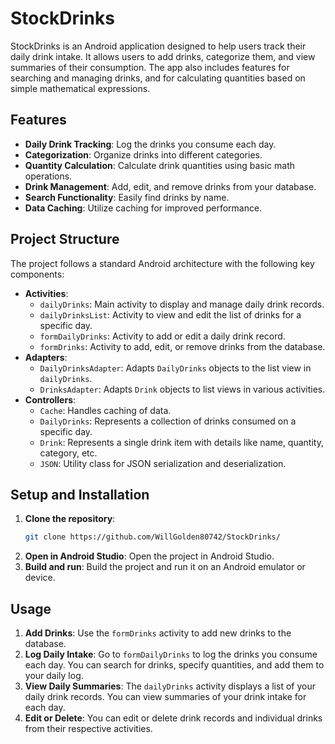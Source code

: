 # StockDrinks

StockDrinks is an Android application designed to help users track their daily drink intake. It allows users to add drinks, categorize them, and view summaries of their consumption. The app also includes features for searching and managing drinks, and for calculating quantities based on simple mathematical expressions.

## Features

-   **Daily Drink Tracking**: Log the drinks you consume each day.
-   **Categorization**: Organize drinks into different categories.
-   **Quantity Calculation**: Calculate drink quantities using basic math operations.
-   **Drink Management**: Add, edit, and remove drinks from your database.
-   **Search Functionality**: Easily find drinks by name.
-   **Data Caching**: Utilize caching for improved performance.

## Project Structure

The project follows a standard Android architecture with the following key components:

-   **Activities**:
    -   `dailyDrinks`: Main activity to display and manage daily drink records.
    -   `dailyDrinksList`: Activity to view and edit the list of drinks for a specific day.
    -   `formDailyDrinks`: Activity to add or edit a daily drink record.
    -   `formDrinks`: Activity to add, edit, or remove drinks from the database.
-   **Adapters**:
    -   `DailyDrinksAdapter`: Adapts `DailyDrinks` objects to the list view in `dailyDrinks`.
    -   `DrinksAdapter`: Adapts `Drink` objects to list views in various activities.
-   **Controllers**:
    -   `Cache`: Handles caching of data.
    -   `DailyDrinks`: Represents a collection of drinks consumed on a specific day.
    -   `Drink`: Represents a single drink item with details like name, quantity, category, etc.
    -   `JSON`: Utility class for JSON serialization and deserialization.

## Setup and Installation

1.  **Clone the repository**:
    ```bash
    git clone https://github.com/WillGolden80742/StockDrinks/
    ```
2.  **Open in Android Studio**: Open the project in Android Studio.
3.  **Build and run**: Build the project and run it on an Android emulator or device.

## Usage

1.  **Add Drinks**: Use the `formDrinks` activity to add new drinks to the database.
2.  **Log Daily Intake**: Go to `formDailyDrinks` to log the drinks you consume each day. You can search for drinks, specify quantities, and add them to your daily log.
3.  **View Daily Summaries**: The `dailyDrinks` activity displays a list of your daily drink records. You can view summaries of your drink intake for each day.
4.  **Edit or Delete**: You can edit or delete drink records and individual drinks from their respective activities.
